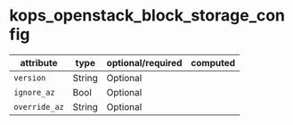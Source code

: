 # kops_openstack_block_storage_config

| attribute | type | optional/required | computed |
| --- | --- | --- | --- |
| `version` | String | Optional |  |
| `ignore_az` | Bool | Optional |  |
| `override_az` | String | Optional |  |
